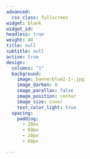 ```yaml
---
advanced:
  css_class: fullscreen
widget: blank
widget_id:
headless: true
weight: 40
title: null
subtitle: null
active: true
design:
  columns: "1"
  background:
    image: bannerblue2-1-.jpg
    image_darken: 0
    image_parallax: false
    image_position: center
    image_size: cover
    text_color_light: true
  spacing:
    padding:
      - 20px
      - 60px
      - 20px
      - 60px

---
```

